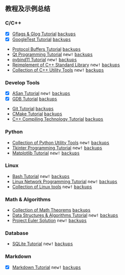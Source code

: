 ## 教程及示例总结

### C/C++
- [x] [Gflags & Glog Tutorial](https://github.com/hexu1985/Gflags.And.Glog.Tutorial)
      [<kbd>backups</kbd>](https://gitee.com/hexu1985/Gflags.And.Glog.Tutorial)
- [x] [GoogleTest Tutorial](https://github.com/hexu1985/GoogleTest.Tutorial)
      [<kbd>backups</kbd>](https://gitee.com/hexu1985/GoogleTest.Tutorial)
- [Protocol Buffers Tutorial](https://github.com/hexu1985/Protobuf.Tutorial)
      [<kbd>backups</kbd>](https://gitee.com/hexu1985/Protobuf.Tutorial)
- [Qt Programming Tutorial](https://github.com/hexu1985/Qt.Programming.Tutorial) <kbd>new!</kbd>
      [<kbd>backups</kbd>](https://gitee.com/hexu1985/Qt.Programming.Tutorial)
- [pybind11 Tutorial](https://github.com/hexu1985/Pybind11.Tutorial) <kbd>new!</kbd>
      [<kbd>backups</kbd>](https://gitee.com/hexu1985/Pybind11.Tutorial)
- [Reimplement of C++ Standard Library](https://github.com/hexu1985/Reimplement.Of.Cpp.Standard.Library) <kbd>new!</kbd>
      [<kbd>backups</kbd>](https://gitee.com/hexu1985/Reimplement.Of.Cpp.Standard.Library)
- [Collection of C++ Utility Tools](https://github.com/hexu1985/Collection.Of.Cpp.Utility.Tools) <kbd>new!</kbd>
      [<kbd>backups</kbd>](https://gitee.com/hexu1985/Collection.Of.Cpp.Utility.Tools)

### Develop Tools
- [x] [ASan Tutorial](https://github.com/hexu1985/ASan.Tutorial) <kbd>new!</kbd>
      [<kbd>backups</kbd>](https://gitee.com/hexu1985/ASan.Tutorial)
- [x] [GDB Tutorial](https://github.com/hexu1985/GDB.Tutorial)
      [<kbd>backups</kbd>](https://gitee.com/hexu1985/GDB.Tutorial)
- [Git Tutorial](https://github.com/hexu1985/Git.Tutorial)
      [<kbd>backups</kbd>](https://gitee.com/hexu1985/Git.Tutorial)
- [CMake Tutorial](https://github.com/hexu1985/CMake.Tutorial)
      [<kbd>backups</kbd>](https://gitee.com/hexu1985/CMake.Tutorial)
- [C++ Compiling Technology Tutorial](https://github.com/hexu1985/Cpp.Compiling.Technology.Tutorial)
      [<kbd>backups</kbd>](https://gitee.com/hexu1985/Cpp.Compiling.Technology.Tutorial)

### Python
- [Collection of Python Utility Tools](https://github.com/hexu1985/Collection.Of.Python.Utility.Tools) <kbd>new!</kbd>
      [<kbd>backups</kbd>](https://gitee.com/hexu1985/Collection.Of.Python.Utility.Tools)
- [Tkinter Programming Tutorial](https://github.com/hexu1985/Tkinter.Programming.Tutorial) <kbd>new!</kbd>
      [<kbd>backups</kbd>](https://gitee.com/hexu1985/Tkinter.Programming.Tutorial)
- [Matplotlib Tutorial](https://github.com/hexu1985/Matplotlib.Tutorial) <kbd>new!</kbd>
      [<kbd>backups</kbd>](https://gitee.com/hexu1985/Matplotlib.Tutorial)

### Linux
- [Bash Tutorial](https://github.com/hexu1985/Bash.Tutorial) <kbd>new!</kbd>
      [<kbd>backups</kbd>](https://gitee.com/hexu1985/Bash.Tutorial)
- [Linux Network Programming Tutorial](https://github.com/hexu1985/Linux.Network.Programming.Tutorial) <kbd>new!</kbd>
      [<kbd>backups</kbd>](https://gitee.com/hexu1985/Linux.Network.Programming.Tutorial)
- [Collection of Linux tools](https://github.com/hexu1985/Collection.Of.Linux.Tools) <kbd>new!</kbd>
      [<kbd>backups</kbd>](https://gitee.com/hexu1985/Collection.Of.Linux.Tools)

### Math & Algorithms 
- [Collection of Math Theorems](https://github.com/hexu1985/Collection.Of.Math.Theorems)
      [<kbd>backups</kbd>](https://gitee.com/hexu1985/Collection.Of.Math.Theorems)
- [Data Structures & Algorithms Tutorial](https://github.com/hexu1985/Data.Structures.And.Algorithms.Tutorial) <kbd>new!</kbd>
      [<kbd>backups</kbd>](https://gitee.com/hexu1985/Data.Structures.And.Algorithms.Tutorial)
- [Project Euler Solution](https://github.com/hexu1985/Project.Euler.Solution) <kbd>new!</kbd>
      [<kbd>backups</kbd>](https://gitee.com/hexu1985/Project.Euler.Solution)

### Database
- [SQLite Tutorial](https://github.com/hexu1985/SQLite.Tutorial) <kbd>new!</kbd>
      [<kbd>backups</kbd>](https://gitee.com/hexu1985/SQLite.Tutorial)

### Markdown
- [x] [Markdown Tutorial](https://github.com/hexu1985/Markdown.Tutorial) <kbd>new!</kbd>
      [<kbd>backups</kbd>](https://gitee.com/hexu1985/Markdown.Tutorial)

